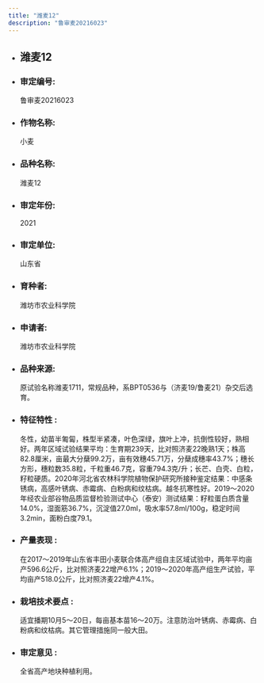 ```yaml
---
title: "潍麦12"
description: "鲁审麦20216023"
---
```

* ## 潍麦12
* ###  审定编号:  
   鲁审麦20216023

*  ### 作物名称:  
   小麦

*   ###  品种名称: 
    潍麦12

*   ### 审定年份: 
    2021

*   ### 审定单位:  
    山东省

*   ### 育种者:  
    潍坊市农业科学院

*   ### 申请者:  
    潍坊市农业科学院

*   ### 品种来源:  
    原试验名称潍麦1711，常规品种，系BPT0536与（济麦19/鲁麦21）杂交后选育。

*   ### 特征特性 : 
    冬性，幼苗半匍匐，株型半紧凑，叶色深绿，旗叶上冲，抗倒性较好，熟相好。两年区域试验结果平均：生育期239天，比对照济麦22晚熟1天；株高82.8厘米，亩最大分蘖99.2万，亩有效穗45.71万，分蘖成穗率43.7%；穗长方形，穗粒数35.8粒，千粒重46.7克，容重794.3克/升；长芒、白壳、白粒，籽粒硬质。2020年河北省农林科学院植物保护研究所接种鉴定结果：中感条锈病，高感叶锈病、赤霉病、白粉病和纹枯病。越冬抗寒性好。2019～2020年经农业部谷物品质监督检验测试中心（泰安）测试结果：籽粒蛋白质含量14.0%，湿面筋36.7%，沉淀值27.0ml，吸水率57.8ml/100g，稳定时间3.2min，面粉白度79.1。

*   ### 产量表现 : 
    在2017～2019年山东省丰田小麦联合体高产组自主区域试验中，两年平均亩产596.6公斤，比对照济麦22增产6.1%；2019～2020年高产组生产试验，平均亩产518.0公斤，比对照济麦22增产4.1%。

*   ### 栽培技术要点 : 
    适宜播期10月5～20日，每亩基本苗16～20万。注意防治叶锈病、赤霉病、白粉病和纹枯病。其它管理措施同一般大田。

*   ### 审定意见 : 
    全省高产地块种植利用。

